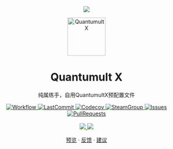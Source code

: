 <p align="center">
    <a href="">
      <img src="https://github-readme-stats.vercel.app/api?username=NinaReds&show_icons=true&theme=tokyonight&hide_border=true" />
    </a>
</p>
<p align="center">
 <img width="100px" src="https://github.com/Koolson/Qure/raw/master/IconSet/Color/Quantumult_X.png" align="center" alt="Quantumult X" />
 <h1 align="center">Quantumult X</h1>
 <p align="center">纯属练手，自用QuantumultX预配置文件</p>
</p>
<p align="center">
    <a href="https://github.com/NinaReds/QuanX/actions?query=workflow%3ACI+branch%3Amain">
        <img alt="Workflow" src="https://img.shields.io/github/workflow/status/NinaReds/QuanX/CI/main?label=Actions&logo=github&cacheSeconds=600" />
    </a>
    <a href="https://github.com/NinaReds/QuanX/commits">
        <img alt="LastCommit" src="https://img.shields.io/github/last-commit/NinaReds/QuanX.svg?label=Updated&logo=github&cacheSeconds=600" />
    </a>
    <a href="https://codecov.io/gh/Ninareds/QuanX">
      <img alt="Codecov" src="https://codecov.io/gh/NinaReds/QuanX/branch/master/graph/badge.svg" />
    </a>
    <a href="https://steamcommunity.com/groups/archiasf">
      <img alt="SteamGroup" src="https://img.shields.io/badge/Steam-group-yellowgreen.svg?logo=steam" />
    </a>
    <a href="https://github.com/NinaReds/QuanX/issues">
      <img alt="Issues" src="https://img.shields.io/github/issues/NinaReds/QuanX?label=Issues&logo=github&cacheSeconds=600&color=0088ff" />
    </a>
    <a href="https://github.com/NinaReds/QuanX/pulls">
      <img alt="PullRequests" src="https://img.shields.io/github/issues-pr/NinaReds/QuanX?label=PullRequests&logo=github&cacheSeconds=600&color=0088ff" />
    </a>
    <br />
    <br />
    <a href="">
      <img src="https://img.shields.io/badge/Supported%20by-VSCode%20%E2%86%92-gray.svg?colorA=655BE1&colorB=4F44D6&style=for-the-badge"/>
    </a>
    <a href="">
      <img src="https://img.shields.io/badge/Supported%20by-Node%20%E2%86%92-gray.svg?colorA=61c265&colorB=4CAF50&style=for-the-badge"/>
    </a>
</p>
<p align="center">
    <a href="#demo">预览</a>
    ·
    <a href="https://github.com/NinaReds/QuanX/issues/new/choose">反馈</a>
    ·
    <a href="https://github.com/NinaReds/QuanX/issues/new/choose">建议</a>
</p>
